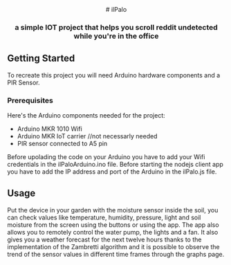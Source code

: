 <div align="center">
     # ilPalo
     <h3 align="center">a simple IOT project that helps you scroll reddit undetected while you're in the office
</h3>
  </div>

<!-- GETTING STARTED -->
## Getting Started
To recreate this project you will need Arduino hardware components and a PIR Sensor.

### Prerequisites
Here's the Arduino components needed for the project:
* Arduino MKR 1010 Wifi
* Arduino MKR IoT carrier //not necessarly needed
* PIR sensor connected to A5 pin

Before upolading the code on your Arduino you have to add your Wifi credentials in the ilPaloArduino.ino file.
Before starting the nodejs client app you have to add the IP address and port of the Arduino in the ilPalo.js file.

<!-- USAGE EXAMPLES -->
## Usage
Put the device in your garden with the moisture sensor inside the soil, you can check values like temperature, humidity, pressure, light and soil moisture from the screen using the buttons or using the app. The app also allows you to remotely control the water pump, the lights and a fan. It also gives you a weather forecast for the next twelve hours thanks to the implementation of the Zambretti algorithm and it is possible to observe the trend of the sensor values in different time frames through the graphs page.

